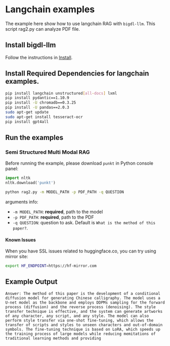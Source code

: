 # Langchain examples

The example here show how to use langchain RAG with `bigdl-llm`. This script rag2.py can analyze PDF file.

## Install bigdl-llm
Follow the instructions in [Install](https://github.com/intel-analytics/BigDL/tree/main/python/llm#install).

## Install Required Dependencies for langchain examples. 

```bash
pip install langchain unstructured[all-docs] lxml
pip install pydantic==1.10.9
pip install -U chromadb==0.3.25
pip install -U pandas==2.0.3
sudo apt-get update
sudo apt-get install tesseract-ocr
pip install gpt4all
```

## Run the examples

### Semi Structured Multi Modal RAG

Before running the example, please download `punkt` in Python console panel:
```python
import nltk
nltk.download('punkt')
```

```bash
python rag2.py -m MODEL_PATH -p PDF_PATH -q QUESTION
```
arguments info:
- `-m MODEL_PATH`: **required**, path to the model
- `-p PDF_PATH`: **required**, path to the PDF
- `-q QUESTION`: question to ask. Default is `What is the method of this paper?`.

#### Known Issues
When you have SSL issues related to huggingface.co, you can try using mirror site:
```bash
export HF_ENDPOINT=https://hf-mirror.com
```

## Example Output
```
Answer: The method of this paper is the development of a conditional diffusion model for generating Chinese calligraphy. The model uses a U-net model as the backbone and employs DDPMs sampling for the forward process (diffusion) and the reverse process (denoising). The style transfer technique is effective, and the system can generate artworks of any character, any script, and any style. The model can also perform style transfer via one-shot fine-tuning, which allows the transfer of scripts and styles to unseen characters and out-of-domain symbols. The fine-tuning technique is based on LoRA, which speeds up the training process of large models while reducing memitations of traditional learning methods and providing 
```


